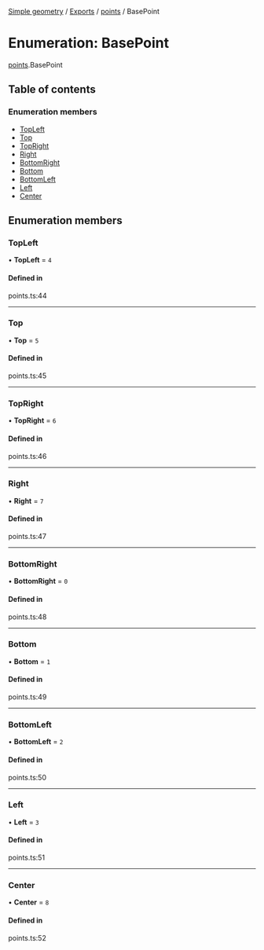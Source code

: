 [Simple geometry](../README.md) / [Exports](../modules.md) / [points](../modules/points.md) / BasePoint

# Enumeration: BasePoint

[points](../modules/points.md).BasePoint

## Table of contents

### Enumeration members

- [TopLeft](points.BasePoint.md#topleft)
- [Top](points.BasePoint.md#top)
- [TopRight](points.BasePoint.md#topright)
- [Right](points.BasePoint.md#right)
- [BottomRight](points.BasePoint.md#bottomright)
- [Bottom](points.BasePoint.md#bottom)
- [BottomLeft](points.BasePoint.md#bottomleft)
- [Left](points.BasePoint.md#left)
- [Center](points.BasePoint.md#center)

## Enumeration members

### TopLeft

• **TopLeft** = `4`

#### Defined in

points.ts:44

___

### Top

• **Top** = `5`

#### Defined in

points.ts:45

___

### TopRight

• **TopRight** = `6`

#### Defined in

points.ts:46

___

### Right

• **Right** = `7`

#### Defined in

points.ts:47

___

### BottomRight

• **BottomRight** = `0`

#### Defined in

points.ts:48

___

### Bottom

• **Bottom** = `1`

#### Defined in

points.ts:49

___

### BottomLeft

• **BottomLeft** = `2`

#### Defined in

points.ts:50

___

### Left

• **Left** = `3`

#### Defined in

points.ts:51

___

### Center

• **Center** = `8`

#### Defined in

points.ts:52
